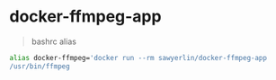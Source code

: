 # docker-ffmpeg-app

> bashrc alias

```bash
alias docker-ffmpeg='docker run --rm sawyerlin/docker-ffmpeg-app
/usr/bin/ffmpeg
```
